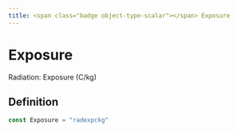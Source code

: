 ```yaml
---
title: <span class="badge object-type-scalar"></span> Exposure
---
```

# <span class="badge object-type-scalar"></span> Exposure

Radiation: Exposure (C/kg)

## Definition

```go
const Exposure = "radexpckg"
```
